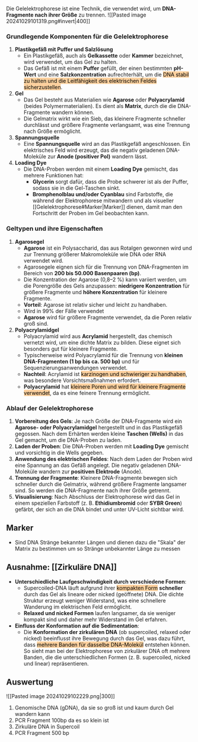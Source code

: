 Die Gelelektrophorese ist eine Technik, die verwendet wird, um **DNA-Fragmente nach ihrer Größe** zu trennen.
![[Pasted image 20241029101319.png#invert|400]]
### Grundlegende Komponenten für die Gelelektrophorese
1. **Plastikgefäß mit Puffer und Salzlösung**
    - Ein Plastikgefäß, auch als **Gelkassette** oder **Kammer** bezeichnet, wird verwendet, um das Gel zu halten.
    - Das Gefäß ist mit einem **Puffer** gefüllt, der einen bestimmten **pH-Wert** und eine **Salzkonzentration** aufrechterhält, um die <mark style="background: #FFB86CA6;">DNA stabil zu halten und die Leitfähigkeit des elektrischen Feldes sicherzustellen</mark>.
2. **Gel**
    - Das Gel besteht aus Materialien wie **Agarose** oder **Polyacrylamid** (beides Polymermaterialien). Es dient als **Matrix**, durch die die DNA-Fragmente wandern können.
    - Die Gelmatrix wirkt wie ein Sieb, das kleinere Fragmente schneller durchlässt und größere Fragmente verlangsamt, was eine Trennung nach Größe ermöglicht.
3. **Spannungsquelle**
    - Eine **Spannungsquelle** wird an das Plastikgefäß angeschlossen. Ein elektrisches Feld wird erzeugt, das die negativ geladenen DNA-Moleküle zur **Anode (positiver Pol)** wandern lässt.
4. **Loading Dye**
    - Die DNA-Proben werden mit einem **Loading Dye** gemischt, das mehrere Funktionen hat:
        - **Glycerin** sorgt dafür, dass die Probe schwerer ist als der Puffer, sodass sie in die Gel-Taschen sinkt.
        - **Bromphenolblau und/oder Cyanblau** sind Farbstoffe, die während der Elektrophorese mitwandern und als visueller [[Gelelektrophorese#Marker|Marker]] dienen, damit man den Fortschritt der Proben im Gel beobachten kann.
### Geltypen und ihre Eigenschaften
1. **Agarosegel**
    - **Agarose** ist ein Polysaccharid, das aus Rotalgen gewonnen wird und zur Trennung größerer Makromoleküle wie DNA oder RNA verwendet wird.
    - Agarosegele eignen sich für die Trennung von DNA-Fragmenten im Bereich von **200 bis 50.000 Basenpaaren (bp)**.
    - Die Konzentration der Agarose (0,8–2 %) kann variiert werden, um die Porengröße des Gels anzupassen: **niedrigere Konzentration** für größere Fragmente und **höhere Konzentration** für kleinere Fragmente.
    - **Vorteil**: Agarose ist relativ sicher und leicht zu handhaben.
    - Wird in 99% der Fälle verwendet
    - **Agarose** wird für größere Fragmente verwendet, da die Poren relativ groß sind.
2. **Polyacrylamidgel**
    - Polyacrylamid wird aus **Acrylamid** hergestellt, das chemisch vernetzt wird, um eine dichte Matrix zu bilden. Diese eignet sich besonders gut für kleinere Fragmente.
    - Typischerweise wird Polyacrylamid für die Trennung von **kleinen DNA-Fragmenten (1 bp bis ca. 500 bp)** und für Sequenzierungsanwendungen verwendet.
    - **Nachteil**: Acrylamid ist <mark style="background: #FFB86CA6;">karzinogen und schwieriger zu handhaben</mark>, was besondere Vorsichtsmaßnahmen erfordert.
    - **Polyacrylamid** hat <mark style="background: #FFB86CA6;">kleinere Poren und wird für kleinere Fragmente verwendet</mark>, da es eine feinere Trennung ermöglicht.
### Ablauf der Gelelektrophorese
1. **Vorbereitung des Gels**: Je nach Größe der DNA-Fragmente wird ein **Agarose- oder Polyacrylamidgel** hergestellt und in das Plastikgefäß gegossen. Nach dem Erhärten werden kleine **Taschen (Wells)** in das Gel gemacht, um die DNA-Proben zu laden.
2. **Laden der Proben**: Die DNA-Proben werden mit **Loading Dye** gemischt und vorsichtig in die Wells gegeben.
3. **Anwendung des elektrischen Feldes**: Nach dem Laden der Proben wird eine Spannung an das Gefäß angelegt. Die negativ geladenen DNA-Moleküle wandern zur **positiven Elektrode** (Anode).
4. **Trennung der Fragmente**: Kleinere DNA-Fragmente bewegen sich schneller durch die Gelmatrix, während größere Fragmente langsamer sind. So werden die DNA-Fragmente nach ihrer Größe getrennt.
5. **Visualisierung**: Nach Abschluss der Elektrophorese wird das Gel in einem speziellen Farbstoff (z. B. **Ethidiumbromid** oder **SYBR Green**) gefärbt, der sich an die DNA bindet und unter UV-Licht sichtbar wird.
## Marker
- Sind DNA Stränge bekannter Längen und dienen dazu die "Skala" der Matrix zu bestimmen um so Stränge unbekannter Länge zu messen
## Ausnahme: [[Zirkuläre DNA]]
- **Unterschiedliche Laufgeschwindigkeit durch verschiedene Formen**:
    - Supercoiled-DNA läuft aufgrund ihrer <mark style="background: #FFB86CA6;">kompakten Form</mark> **schneller** durch das Gel als lineare oder nicked (geöffnete) DNA. Die dichte Struktur erzeugt weniger Widerstand, was eine schnellere Wanderung im elektrischen Feld ermöglicht.
    - **Relaxed und nicked Formen** laufen langsamer, da sie weniger kompakt sind und daher mehr Widerstand im Gel erfahren.
- **Einfluss der Konformation auf die Sedimentation**:
    - Die **Konformation der zirkulären DNA** (ob supercoiled, relaxed oder nicked) beeinflusst ihre Bewegung durch das Gel, was dazu führt, dass <mark style="background: #FFB86CA6;">mehrere Banden für dasselbe DNA-Molekül</mark> entstehen können. So sieht man bei der Elektrophorese von zirkulärer DNA oft mehrere Banden, die die unterschiedlichen Formen (z. B. supercoiled, nicked und linear) repräsentieren.
## Auswertung
![[Pasted image 20241029102229.png|300]]
1. Genomische DNA (gDNA), da sie so groß ist und kaum durch Gel wandern kann
2. PCR Fragment 100bp da es so klein ist 
3. Zirkuläre DNA in Supercoil
4. PCR Fragment 500 bp
